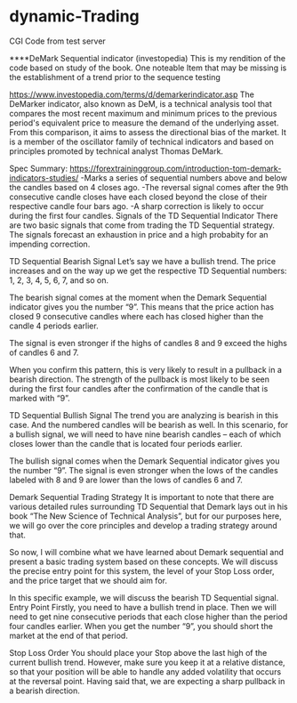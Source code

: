 # dynamic-Trading
CGI Code from test server

****DeMark Sequential indicator   (investopedia) 
This is my rendition of the code based on study of the book.
One noteable Item that may be missing is the establishment of a trend prior to the sequence testing

  https://www.investopedia.com/terms/d/demarkerindicator.asp
The DeMarker indicator, also known as DeM, is a technical analysis tool that compares the most recent maximum and minimum prices to the previous period's equivalent price to measure the demand of the underlying asset. From this comparison, it aims to assess the directional bias of the market. It is a member of the oscillator family of technical indicators and based on principles promoted by technical analyst Thomas DeMark.

Spec Summary:
https://forextraininggroup.com/introduction-tom-demark-indicators-studies/
-Marks a series of sequential numbers above and below the candles based on 4 closes ago.
-The reversal signal comes after the 9th consecutive candle closes have each closed beyond the close of their respective candle four bars ago.
-A sharp correction is likely to occur during the first four candles.
Signals of the TD Sequential Indicator
There are two basic signals that come from trading the TD Sequential strategy. The signals forecast an exhaustion in price and a high probabity for an impending correction.  

TD Sequential Bearish Signal
Let’s say we have a bullish trend. The price increases and on the way up we get the respective TD Sequential numbers: 1, 2, 3, 4, 5, 6, 7, and so on.

The bearish signal comes at the moment when the Demark Sequential indicator gives you the number “9”. This means that the price action has closed 9 consecutive candles where each has closed higher than the candle 4 periods earlier.

The signal is even stronger if the highs of candles 8 and 9 exceed the highs of candles 6 and 7.

When you confirm this pattern, this is very likely to result in a pullback in a bearish direction. The strength of the pullback is most likely to be seen during the first four candles after the confirmation of the candle that is marked with “9”.

TD Sequential Bullish Signal
The trend you are analyzing is bearish in this case. And the numbered candles will be bearish as well. In this scenario, for a bullish signal, we will need to have nine bearish candles – each of which closes lower than the candle that is located four periods earlier.

The bullish signal comes when the Demark Sequential indicator gives you the number “9”.
The signal is even stronger when the lows of the candles labeled with 8 and 9 are lower than the lows of candles 6 and 7.

Demark Sequential Trading Strategy
It is important to note that there are various detailed rules surrounding TD Sequential that Demark lays out in his book “The New Science of Technical Analysis”, but for our purposes here, we will go over the core principles and develop a trading strategy around that.

So now, I will combine what we have learned about Demark sequential and present a basic trading system based on these concepts. We will discuss the precise entry point for this system, the level of your Stop Loss order, and the price target that we should aim for.

In this specific example, we will discuss the bearish TD Sequential signal.
Entry Point
Firstly, you need to have a bullish trend in place. Then we will need to get nine consecutive periods that each close higher than the period four candles earlier. When you get the number “9”, you should short the market at the end of that period.

Stop Loss Order
You should place your Stop above the last high of the current bullish trend. However, make sure you keep it at a relative distance, so that your position will be able to handle any added volatility that occurs at the reversal point. Having said that, we are expecting a sharp pullback in a bearish direction.
